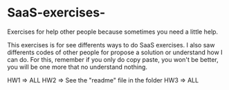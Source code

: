 SaaS-exercises-
===============

Exercises for help other people because sometimes you need a little help.

This exercises is for see differents ways to do SaaS exercises. I also saw differents codes of other people for propose a solution or understand how I can do. For this, remember if you only do copy paste, you won't be better, you will be one more that no understand nothing.

HW1 => ALL
HW2 => See the "readme" file in the folder
HW3 => ALL
